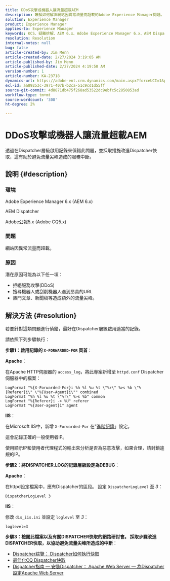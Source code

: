```yaml
---
title: DDoS攻擊或機器人讓流量超載AEM
description: 瞭解如何解決網站因異常流量而超載的Adobe Experience Manager問題。
solution: Experience Manager
product: Experience Manager
applies-to: Experience Manager
keywords: KCS、疑難排解、AEM 6.x、Adobe Experience Manager 6.x、AEM Dispatcher、CQ5.x、AdobeCommunique 5.x、Adobe CQ5.x、DDoS攻擊、拒絕服務、機器人、超載、流量
resolution: Resolution
internal-notes: null
bug: false
article-created-by: Jim Menn
article-created-date: 2/27/2024 3:19:05 AM
article-published-by: Jim Menn
article-published-date: 2/27/2024 4:19:50 AM
version-number: 1
article-number: KA-23718
dynamics-url: https://adobe-ent.crm.dynamics.com/main.aspx?forceUCI=1&pagetype=entityrecord&etn=knowledgearticle&id=68d651f5-1ed5-ee11-9079-6045bd006268
exl-id: aa89253c-3971-407b-b2ca-51c9cd1d55ff
source-git-commit: 4d8871db475f268ad53522dc9ebfc5c2850853ad
workflow-type: tm+mt
source-wordcount: '308'
ht-degree: 2%

---
```


# DDoS攻擊或機器人讓流量超載AEM


透過在Dispatcher層級啟用記錄來偵錯此問題，並採取措施改進Dispatcher快取，這有助於避免流量尖峰造成的服務中斷。

## 說明 {#description}


### 環境

Adobe Experience Manager 6.x (AEM 6.x)

AEM Dispatcher

Adobe公報5.x (Adobe CQ5.x)

### 問題

網站因異常流量而超載。

### 原因

潛在原因可能為以下任一項：

- 拒絕服務攻擊(DDoS)
- 搜尋機器人或刮削機器人遇到昂貴的URL
- 熱門文章、新聞稿等造成額外的流量尖峰。



## 解決方法 {#resolution}


若要針對這類問題進行偵錯，最好在Dispatcher層級啟用適當的記錄。

請依照下列步驟執行：

<b>步驟1：啟用記錄的 `X-FORWARDED-FOR` 頁首</b>：

<b>Apache</b>：

在Apache HTTP伺服器的 `access_log`，將此專案新增至 `httpd.conf` Dispatcher伺服器中的檔案：


```
LogFormat "%{X-Forwarded-For}i %h %l %u %t \"%r\" %>s %b \"%{Referer}i\" \"%{User-Agent}i\"" combined
LogFormat "%h %l %u %t \"%r\" %>s %b" common
LogFormat "%{Referer}i -> %U" referer
LogFormat "%{User-agent}i" agent
```


<b>IIS</b>：

在Microsoft IIS中，新增 `X-Forwarded-For` 在&quot;[進階記錄](https://learn.microsoft.com/en-us/iis/get-started/whats-new-in-iis-85/enhanced-logging-for-iis85)」設定。

這會記錄正確的一般使用者IP。

使用顯示IP和使用者代理程式的輸出來分析是否為惡意攻擊，如果合理，請封鎖違規的IP。

<b>步驟2：將DISPATCHER.LOG的記錄層級設定為DEBUG</b>：

<b>Apache</b>：

在httpd設定檔案中，應有Dispatcher的區段。 設定 `DispatcherLogLevel` 至 *3*：

`DispatcherLogLevel 3`

<b>IIS</b>：

修改 `dis_iis.ini` 並設定 `loglevel` 至 *3*：

`loglevel=3`

<b>步驟3：檢閱此檔案以及有關DISPATCHER快取的網路研討會。 採取步驟改進DISPATCHER快取，以協助避免流量尖峰所造成的中斷</b>：

- [Dispatcher綜覽： Dispatcher如何執行快取](https://experienceleague.adobe.com/docs/experience-manager-dispatcher/using/dispatcher.html#how-dispatcher-performs-caching)
- [最佳化CQ Dispatcher快取](https://github.com/cqsupport/webinar-dispatchercache)
- [Dispatcher指南 — 安裝Dispatcher： Apache Web Server — 為Dispatcher設定Apache Web Server](https://experienceleague.adobe.com/docs/experience-manager-dispatcher/using/getting-started/dispatcher-install.html#apache-web-server-configure-apache-web-server-for-dispatcher)

